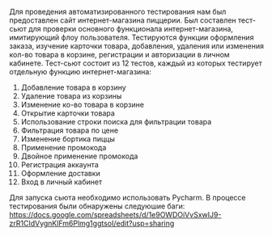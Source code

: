 Для проведения автоматизированного тестирования нам был предоставлен сайт интернет-магазина пиццерии. Был составлен тест-сьют для проверки основного функционала интернет-магазина, имитирующий флоу пользователя. Тестируются функции оформления заказа, изучение карточки товара, добавления, удаления или изменения кол-во товара в корзине, регистрации и авторизации в личном кабинете.
Тест-сьют состоит из 12 тестов, каждый из которых тестирует отдельную функцию интернет-магазина:
1.	Добавление товара в корзину
2.	Удаление товара из корзины
3.	Изменение ко-во товара в корзине
4.	Открытие карточки товара
5.	Использование строки поиска для фильтрации товара
6.	Фильтрация товара по цене
7.	Изменение бортика пиццы
8.	Применение промокода
9.	Двойное применение промокода
10.	Регистрация аккаунта
11.	Оформление доставки
12.	Вход в личный кабинет

Для запуска сьюта необходимо использовать Pycharm.
В процессе тестирования были обнаружены следуюшие баги:
https://docs.google.com/spreadsheets/d/1e9OWDOiVvSxwIJ9-zrR1CIdVygnKlFm6Plmg1ggtsoI/edit?usp=sharing